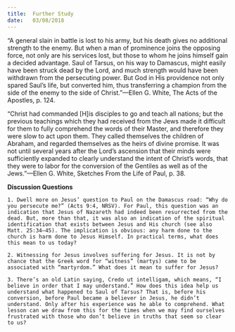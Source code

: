 ```yaml
---
title:  Further Study
date:   03/08/2018
---
```


“A general slain in battle is lost to his army, but his death gives no additional strength to the enemy. But when a man of prominence joins the opposing force, not only are his services lost, but those to whom he joins himself gain a decided advantage. Saul of Tarsus, on his way to Damascus, might easily have been struck dead by the Lord, and much strength would have been withdrawn from the persecuting power. But God in His providence not only spared Saul’s life, but converted him, thus transferring a champion from the side of the enemy to the side of Christ.”—Ellen G. White, The Acts of the Apostles, p. 124.

“Christ had commanded [H]is disciples to go and teach all nations; but the previous teachings which they had received from the Jews made it difficult for them to fully comprehend the words of their Master, and therefore they were slow to act upon them. They called themselves the children of Abraham, and regarded themselves as the heirs of divine promise. It was not until several years after the Lord’s ascension that their minds were sufficiently expanded to clearly understand the intent of Christ’s words, that they were to labor for the conversion of the Gentiles as well as of the Jews.”—Ellen G. White, Sketches From the Life of Paul, p. 38.

**Discussion Questions**

`1.	Dwell more on Jesus’ question to Paul on the Damascus road: “Why do you persecute me?” (Acts 9:4, NRSV). For Paul, this question was an indication that Jesus of Nazareth had indeed been resurrected from the dead. But, more than that, it was also an indication of the spiritual identification that exists between Jesus and His church (see also Matt. 25:34–45). The implication is obvious: any harm done to the church is harm done to Jesus Himself. In practical terms, what does this mean to us today?`

`2.	Witnessing for Jesus involves suffering for Jesus. It is not by chance that the Greek word for “witness” (martys) came to be associated with “martyrdom.” What does it mean to suffer for Jesus?`

`3.	There’s an old Latin saying, Credo ut intelligam, which means, “I believe in order that I may understand.” How does this idea help us understand what happened to Saul of Tarsus? That is, before his conversion, before Paul became a believer in Jesus, he didn’t understand. Only after his experience was he able to comprehend. What lesson can we draw from this for the times when we may find ourselves frustrated with those who don’t believe in truths that seem so clear to us?`